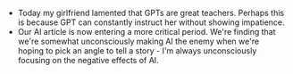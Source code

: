 - Today my girlfriend lamented that GPTs are great teachers. Perhaps this is because GPT can constantly instruct her without showing impatience.
- Our AI article is now entering a more critical period. We're finding that we're somewhat unconsciously making AI the enemy when we're hoping to pick an angle to tell a story - I'm always unconsciously focusing on the negative effects of AI.